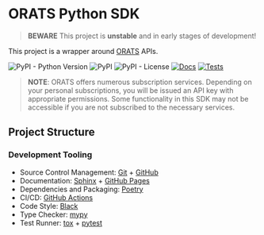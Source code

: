 # ORATS Python SDK

> **BEWARE** This project is **unstable** and in early stages of development!

This project is a wrapper around [ORATS](https://orats.com/) APIs.

![PyPI - Python Version](https://img.shields.io/pypi/pyversions/orats)
![PyPI](https://img.shields.io/pypi/v/orats)
![PyPI - License](https://img.shields.io/pypi/l/orats)
[![Docs](https://readthedocs.org/projects/orats-python-sdk/badge/?version=latest)](https://orats-python-sdk.readthedocs.io/en/latest/?badge=latest)
[![Tests](https://github.com/lucasmlofaro/orats-python/actions/workflows/run-tests.yml/badge.svg)](https://github.com/lucasmlofaro/orats-python/actions/workflows/run-tests.yml)

> **NOTE**: ORATS offers numerous subscription services.
Depending on your personal subscriptions, you will be issued an API key with
appropriate permissions. Some functionality in this SDK may not be accessible
if you are not subscribed to the necessary services.

## Project Structure

### Development Tooling

- Source Control Management: [Git](https://git-scm.com/) + [GitHub](https://github.com/)
- Documentation: [Sphinx](https://www.sphinx-doc.org/) + [GitHub Pages](https://pages.github.com/)
- Dependencies and Packaging: [Poetry](https://python-poetry.org/)
- CI/CD: [GitHub Actions](https://github.com/features/actions)
- Code Style: [Black](https://pypi.org/project/black/)
- Type Checker: [mypy](http://mypy-lang.org/)
- Test Runner: [tox](https://tox.wiki/) + [pytest](https://docs.pytest.org/)
